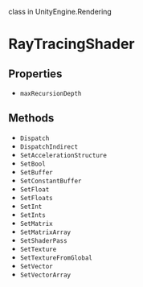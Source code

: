 class in UnityEngine.Rendering
# RayTracingShader

## Properties
- `maxRecursionDepth`
## Methods
- `Dispatch`
- `DispatchIndirect`
- `SetAccelerationStructure`
- `SetBool`
- `SetBuffer`
- `SetConstantBuffer`
- `SetFloat`
- `SetFloats`
- `SetInt`
- `SetInts`
- `SetMatrix`
- `SetMatrixArray`
- `SetShaderPass`
- `SetTexture`
- `SetTextureFromGlobal`
- `SetVector`
- `SetVectorArray`
